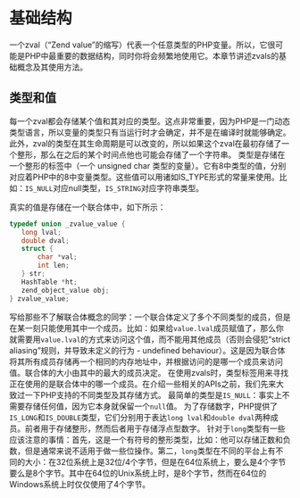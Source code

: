 # 基础结构
 一个zval（“Zend value”的缩写）代表一个任意类型的PHP变量。所以，它很可能是PHP中最重要的数据结构，同时你将会频繁地使用它。本章节讲述zvals的基础概念及其使用方法。

## 类型和值
 每一个zval都会存储某个值和其对应的类型。这点非常重要，因为PHP是一门动态类型语言，所以变量的类型只有当运行时才会确定，并不是在编译时就能够确定。此外，zval的类型在其生命周期是可以改变的，所以如果这个zval在最初存储了一个整形，那么在之后的某个时间点他也可能会存储了一个字符串。
 类型是存储在一个整形的标签中（一个 unsigned char 类型的变量）。它有8中类型的值，分别对应着PHP中的8中变量类型。这些值可以用诸如IS_TYPE形式的常量来使用。比如：`IS_NULL`对应null类型，`IS_STRING`对应字符串类型。
 
 真实的值是存储在一个联合体中，如下所示：
 ```c
 typedef union _zvalue_value {
    long lval;
    double dval;
    struct {
        char *val;
        int len;
    } str;
    HashTable *ht;
    zend_object_value obj;
} zvalue_value;
```
写给那些不了解联合体概念的同学：一个联合体定义了多个不同类型的成员，但是在某一刻只能使用其中一个成员。比如：如果给`value.lval`成员赋值了，那么你就需要用`value.lval`的方式来访问这个值，而不能用其他成员（否则会侵犯“strict aliasing”规则，并导致未定义的行为 - undefined behaviour）。这是因为联合体将其所有成员存储再一个相同的内存地址中，并根据访问的是哪一个成员来访问值。联合体的大小由其中的最大的成员决定。
在使用zvals时，类型标签用来寻找正在使用的是联合体中的哪一个成员。在介绍一些相关的APIs之前，我们先来大致过一下PHP支持的不同类型及其存储方式。
最简单的类型是`IS_NULL`：事实上不需要存储任何值，因为它本身就保留一个`null`值。
为了存储数字，PHP提供了`IS_LONG`和`IS_DOUBLE`类型，它们分别用于表达`long lval`和`double dval`两种成员。前者用于存储整形，然而后者用于存储浮点型数字。
针对于`long`类型有一些应该注意的事情：首先，这是一个有符号的整形类型，比如：他可以存储正数和负数，但是通常来说不适用于做一些位操作。第二，`long`类型在不同的平台上有不同的大小：在32位系统上是32位/4个字节，但是在64位系统上，要么是4个字节要么是8个字节。其中在64位的Unix系统上时，是8个字节，然而在64位的Windows系统上时仅仅使用了4个字节。
